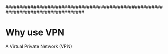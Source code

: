 ####################################################################################


# Why use VPN

A Virtual Private Network (VPN)

